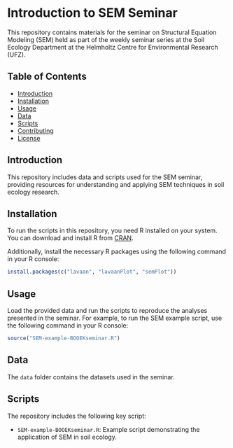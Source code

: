 # Introduction to SEM Seminar

This repository contains materials for the seminar on Structural Equation Modeling (SEM) held as part of the weekly seminar series at the Soil Ecology Department at the Helmholtz Centre for Environmental Research (UFZ).

## Table of Contents

- [Introduction](#introduction)
- [Installation](#installation)
- [Usage](#usage)
- [Data](#data)
- [Scripts](#scripts)
- [Contributing](#contributing)
- [License](#license)

## Introduction

This repository includes data and scripts used for the SEM seminar, providing resources for understanding and applying SEM techniques in soil ecology research.

## Installation

To run the scripts in this repository, you need R installed on your system. You can download and install R from [CRAN](https://cran.r-project.org/).

Additionally, install the necessary R packages using the following command in your R console:

```R
install.packages(c("lavaan", "lavaanPlot", "semPlot"))
```

## Usage

Load the provided data and run the scripts to reproduce the analyses presented in the seminar. For example, to run the SEM example script, use the following command in your R console:

```R
source("SEM-example-BOOEKseminar.R")
```

## Data

The `data` folder contains the datasets used in the seminar. 
## Scripts

The repository includes the following key script:

- `SEM-example-BOOEKseminar.R`: Example script demonstrating the application of SEM in soil ecology.


